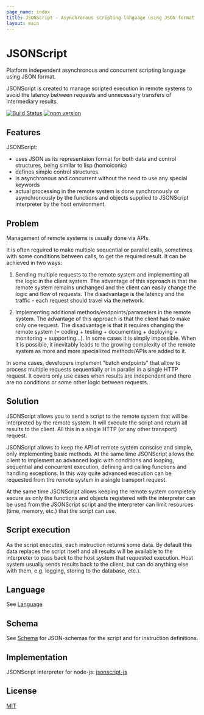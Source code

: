 ```yaml
---
page_name: index
title: JSONScript - Asynchronous scripting language using JSON format
layout: main
---
```

# JSONScript

Platform independent asynchronous and concurrent scripting language using JSON format.

JSONScript is created to manage scripted execution in remote systems to avoid the latency between requests and unnecessary transfers of intermediary results.

[![Build Status](https://travis-ci.org/JSONScript/jsonscript.svg?branch=master)](https://travis-ci.org/JSONScript/jsonscript)
[![npm version](https://badge.fury.io/js/jsonscript.svg)](https://www.npmjs.com/package/jsonscript)


## Features

JSONScript:

- uses JSON as its representaion format for both data and control structures, being similar to lisp (homoiconic)
- defines simple control structures.
- is asynchronous and concurrent without the need to use any special keywords
- actual processing in the remote system is done synchronously or asynchronously by the functions and objects supplied to JSONScript interpreter by the host environment.


## Problem

Management of remote systems is usually done via APIs.

It is often required to make multiple sequential or parallel calls, sometimes with some conditions between calls, to get the required result. It can be achieved in two ways:

1. Sending multiple requests to the remote system and implementing all the logic in the client system. The advantage of this approach is that the remote system remains unchanged and the client can easily change the logic and flow of requests. The disadvantage is the latency and the traffic - each request should travel via the network.

2. Implementing additional methods/endpoints/parameters in the remote system. The advantage of this approach is that the client has to make only one request. The disadvantage is that it requires changing the remote system (= coding + testing + documenting + deploying + monitoring + supporting...). In some cases it is simply impossible. When it is possible, it inevitably leads to the growing complexity of the remote system as more and more specialized methods/APIs are added to it. 

In some cases, developers implement "batch endpoints" that allow to process multiple requests sequentially or in parallel in a single HTTP request. It covers only use cases when results are independent and there are no conditions or some other logic between requests.


## Solution

JSONScript allows you to send a script to the remote system that will be interpreted by the remote system. It will execute the script and return all results to the client. All this in a single HTTP (or any other transport) request.

JSONScript allows to keep the API of remote system conscise and simple, only implementing basic methods. At the same time JSONScript allows the client to implement an advanced logic with conditions and looping, sequential and concurrent execution, defining and calling functions and handling exceptions. In this way quite advanced execution can be requested from the remote system in a single transport request.

At the same time JSONScript allows keeping the remote system completely secure as only the functions and objects registered with the interpreter can be used from the JSONScript script and the interpreter can limit resources (time, memory, etc.) that the script can use.


## Script execution

As the script executes, each instruction returns some data. By default this data replaces the script itself and all results will be available to the interpreter to pass back to the host system that requested execution. Host system usually sends results back to the client, but can do anything else with them, e.g. logging, storing to the database, etc.).


## Language

See [Language](language.html)


## Schema

See [Schema](schema.html) for JSON-schemas for the script and for instruction definitions.


## Implementation

JSONScript interpreter for node-js: [jsonscript-js](https://github.com/epoberezkin/jsonscript-js)


## License

[MIT](license.html)
